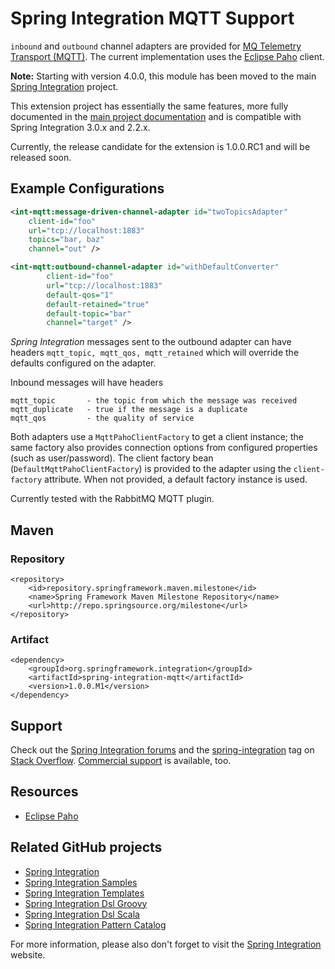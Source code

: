 Spring Integration MQTT Support
===============================

`inbound` and `outbound` channel adapters are provided for [MQ Telemetry Transport (MQTT)][]. The current implementation uses the [Eclipse Paho][] client.

__Note:__ Starting with version 4.0.0, this module has been moved to the main [Spring Integration][] project.

This extension project has essentially the same features, more fully documented in the [main project documentation][] and is compatible with Spring Integration 3.0.x and 2.2.x.

Currently, the release candidate for the extension is 1.0.0.RC1 and will be released soon.

[Spring Integration]:https://github.com/spring-projects/spring-integration
[main project documentation]:http://docs.spring.io/spring-integration/docs/4.0.0.BUILD-SNAPSHOT/reference/html/mqtt.html

## Example Configurations

```xml
<int-mqtt:message-driven-channel-adapter id="twoTopicsAdapter"
	client-id="foo"
	url="tcp://localhost:1883"
	topics="bar, baz"
	channel="out" />

<int-mqtt:outbound-channel-adapter id="withDefaultConverter"
		client-id="foo"
		url="tcp://localhost:1883"
		default-qos="1"
		default-retained="true"
		default-topic="bar"
		channel="target" />
```

*Spring Integration* messages sent to the outbound adapter can have headers `mqtt_topic, mqtt_qos, mqtt_retained` which will override the defaults configured on the adapter.

Inbound messages will have headers 

    mqtt_topic       - the topic from which the message was received
    mqtt_duplicate   - true if the message is a duplicate
    mqtt_qos         - the quality of service

Both adapters use a `MqttPahoClientFactory` to get a client instance; the same factory also provides connection options from configured properties (such as user/password). The client factory bean (`DefaultMqttPahoClientFactory`) is provided to the adapter using the `client-factory` attribute. When not provided, a default factory instance is used.

Currently tested with the RabbitMQ MQTT plugin.

## Maven

### Repository

    <repository>
        <id>repository.springframework.maven.milestone</id>
        <name>Spring Framework Maven Milestone Repository</name>
        <url>http://repo.springsource.org/milestone</url>
    </repository>

### Artifact

    <dependency>
        <groupId>org.springframework.integration</groupId>
        <artifactId>spring-integration-mqtt</artifactId>
        <version>1.0.0.M1</version>
    </dependency>

## Support

Check out the [Spring Integration forums][] and the [spring-integration][spring-integration tag] tag
on [Stack Overflow][]. [Commercial support][] is available, too.

## Resources

* [Eclipse Paho][]

## Related GitHub projects

* [Spring Integration][]
* [Spring Integration Samples][]
* [Spring Integration Templates][]
* [Spring Integration Dsl Groovy][]
* [Spring Integration Dsl Scala][]
* [Spring Integration Pattern Catalog][]

For more information, please also don't forget to visit the [Spring Integration][] website.

[Spring Integration]: https://github.com/SpringSource/spring-integration
[Commercial support]: http://springsource.com/support/springsupport
[Spring Integration forums]: http://forum.springsource.org/forumdisplay.php?42-Integration
[spring-integration tag]: http://stackoverflow.com/questions/tagged/spring-integration
[Spring Integration Samples]: https://github.com/SpringSource/spring-integration-samples
[Spring Integration Templates]: https://github.com/SpringSource/spring-integration-templates/tree/master/si-sts-templates
[Spring Integration Dsl Groovy]: https://github.com/SpringSource/spring-integration-dsl-groovy
[Spring Integration Dsl Scala]: https://github.com/SpringSource/spring-integration-dsl-scala
[Spring Integration Pattern Catalog]: https://github.com/SpringSource/spring-integration-pattern-catalog
[Stack Overflow]: http://stackoverflow.com/faq
[Eclipse Paho]: http://www.eclipse.org/paho/
[open paho bug]: https://bugs.eclipse.org/bugs/show_bug.cgi?id=382471
[MQ Telemetry Transport (MQTT)]: http://mqtt.org/

